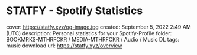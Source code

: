 # STATFY - Spotify Statistics

cover: https://statfy.xyz/og-image.jpg
created: September 5, 2022 2:49 AM (UTC)
description: Personal statistics for your Spotify-Profile
folder: BOOKMRKS-MTHRFCKR / MEDIA-MTHRFCKR / Audio / Music DL
tags: music download
url: https://statfy.xyz/overview